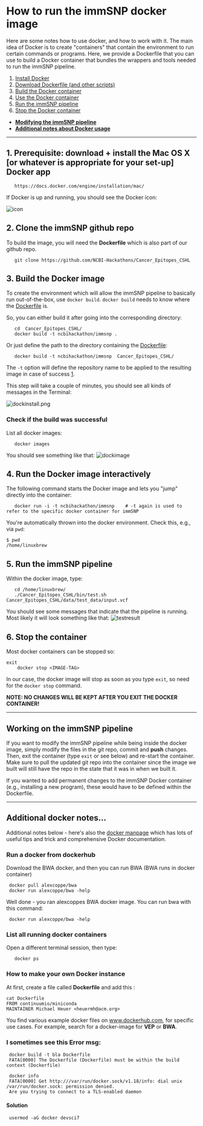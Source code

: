 How to run the immSNP docker image 
====================================

Here are some notes how to use docker, and how to work with it. 
The main idea of Docker is to create "containers" that contain the environment to run certain commands or programs. 
Here, we provide a Dockerfile that you can use to build a Docker container that bundles the wrappers and tools needed to run the immSNP pipeline.

1. [Install Docker](#inst)
2. [Download Dockerfile (and other scripts)](#git)
3. [Build the Docker container](#build)
4. [Use the Docker container](#dock)
5. [Run the immSNP pipeline](#run)
6. [Stop the Docker container](#stop)

* __[Modifying the immSNP pipeline](#mod)__
* __[Additional notes about Docker usage](#add)__

---------------------------------------------------

## 1. Prerequisite: download + install the Mac OS X [or whatever is appropriate for your set-up] Docker app  <a name="inst"></a>

       https://docs.docker.com/engine/installation/mac/ 
       
If Docker is up and running, you should see the Docker icon:

![icon](https://github.com/NCBI-Hackathons/Cancer_Epitopes_CSHL/blob/master/doc/images/dockrun.png)

## 2. Clone the immSNP github repo <a name="git"></a>

To build the image, you will need the **Dockerfile** which is also part of our github repo. 

       git clone https://github.com/NCBI-Hackathons/Cancer_Epitopes_CSHL 

## 3. Build the Docker image <a name="build"></a>

To create the environment which will allow the immSNP pipeline to basically run out-of-the-box, use `docker build`.
`docker build` needs to know where the [Dockerfile](https://github.com/NCBI-Hackathons/Cancer_Epitopes_CSHL/blob/master/Dockerfile) is.

So, you can either build it after going into the corresponding directory:
 
       cd  Cancer_Epitopes_CSHL/
       docker build -t ncbihackathon/immsnp . 

Or just define the path to the directory containing the [Dockerfile](https://github.com/NCBI-Hackathons/Cancer_Epitopes_CSHL/blob/master/Dockerfile):

       docker build -t ncbihackathon/immsnp  Cancer_Epitopes_CSHL/

The `-t` option will define the repository name to be applied to the resulting image in case of success [1](https://www.mankier.com/1/docker-build). 

This step will take a couple of minutes, you should see all kinds of messages in the Terminal:

![dockinstall.png](https://github.com/NCBI-Hackathons/Cancer_Epitopes_CSHL/blob/master/doc/images/dockinstall.png)

### Check if the build was successful 

List all docker images: 

       docker images 
       
You should see something like that:
![dockimage](https://github.com/NCBI-Hackathons/Cancer_Epitopes_CSHL/blob/master/doc/images/dockresult.png)

## 4. Run the Docker image interactively <a name="dock"></a>

The following command starts the Docker image and lets you "jump" directly into the container: 

       docker run -i -t ncbihackathon/immsnp    # -t again is used to refer to the specific docker container for immSNP

You're automatically thrown into the docker environment.
Check this, e.g., via `pwd`:

	$ pwd
	/home/linuxbrew
	
## 5. Run the immSNP pipeline <a name="run"></a>

Within the docker image, type:

       cd /home/linuxbrew/
       ./Cancer_Epitopes_CSHL/bin/test.sh Cancer_Epitopes_CSHL/data/test_data/input.vcf

You should see some messages that indicate that the pipeline is running.
Most likely it will look something like that:
![testresult](https://github.com/NCBI-Hackathons/Cancer_Epitopes_CSHL/blob/master/doc/images/testresult.png)

## 6. Stop the container <a name="stop"></a>

Most docker containers can be stopped so:

	exit
      	docker stop <IMAGE-TAG>

In our case, the docker image will stop as soon as you type `exit`, so need for the `docker stop` command.

__NOTE: NO CHANGES WILL BE KEPT AFTER YOU EXIT THE DOCKER CONTAINER!__

---------------------------

## Working on the immSNP pipeline <a name="mod"></a>

If you want to modify the immSNP pipeline while being inside the docker image, simply modify the files in the git repo, commit and __push__ changes.
Then, exit the container (type `exit` or see below) and re-start the container.
Make sure to pull the updated git repo into the container since the image we built will still have the repo in the state that it was in when we built it.

If you wanted to add permanent changes to the immSNP Docker container (e.g., installing a new program), these would have to be defined within the Dockerfile.

------------------------------------------------------------------------------

## Additional docker notes... <a name="add"></a>

Additional notes below - here's also the [docker manpage](https://www.mankier.com/1/docker) which has lots of useful tips and trick and comprehensive Docker documentation. 

### Run a docker from dockerhub 

Download the BWA docker, and then you can run BWA (BWA runs in docker container) 

     docker pull alexcoppe/bwa  
     docker run alexcoppe/bwa -help

Well done - you ran alexcoppes BWA docker image. You can run bwa with this command:  

     docker run alexcoppe/bwa -help

### List all running docker containers 

Open a different terminal session, then type:

       docker ps 


### How to make your own Docker instance 

At first, create a file called **Dockerfile** and add this : 

	cat Dockerfile 
	FROM continuumio/miniconda
	MAINTAINER Michael Heuer <heuermh@acm.org>

You find various example docker files on www.dockerhub.com, for specific use cases.
For example, search for a docker-image for **VEP** or **BWA**.

### I sometimes see this Error msg: 

     docker build -t bla Dockerfile
     FATA[0000] The Dockerfile (Dockerfile) must be within the build context (Dockerfile)

     docker info 
     FATA[0000] Get http:///var/run/docker.sock/v1.18/info: dial unix /var/run/docker.sock: permission denied. 
     Are you trying to connect to a TLS-enabled daemon

#### Solution  

	 usermod -aG docker devsci7
           
